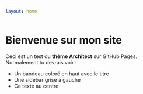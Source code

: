 ```yaml
---
layout: home
---
```


# Bienvenue sur mon site

Ceci est un test du **thème Architect** sur GitHub Pages.  
Normalement tu devrais voir :
- Un bandeau coloré en haut avec le titre
- Une sidebar grise à gauche
- Ce texte au centre
